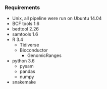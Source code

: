 ### Requirements
- Unix, all pipeline were run on Ubuntu 14.04
- BCF tools 1.6
- bedtool 2.26
- samtools 1.6
- R 3.4
    - Tidiverse
    - Bioconductor
        - GenomicRanges
- python 3.6
    - pysam
    - pandas
    - numpy
- snakemake
